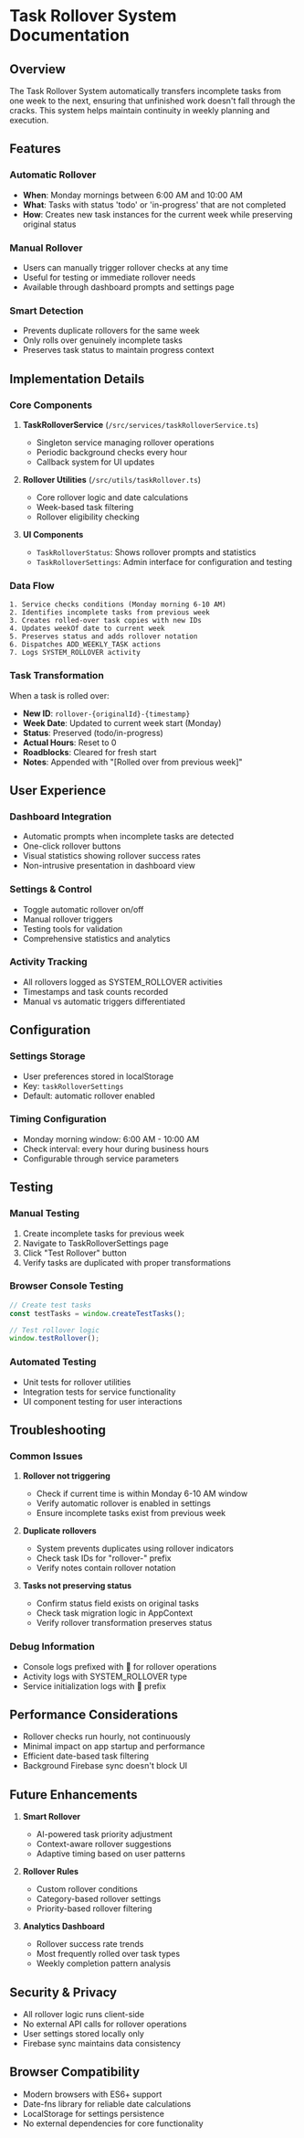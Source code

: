 # Task Rollover System Documentation

## Overview

The Task Rollover System automatically transfers incomplete tasks from one week to the next, ensuring that unfinished work doesn't fall through the cracks. This system helps maintain continuity in weekly planning and execution.

## Features

### Automatic Rollover
- **When**: Monday mornings between 6:00 AM and 10:00 AM
- **What**: Tasks with status 'todo' or 'in-progress' that are not completed
- **How**: Creates new task instances for the current week while preserving original status

### Manual Rollover
- Users can manually trigger rollover checks at any time
- Useful for testing or immediate rollover needs
- Available through dashboard prompts and settings page

### Smart Detection
- Prevents duplicate rollovers for the same week
- Only rolls over genuinely incomplete tasks
- Preserves task status to maintain progress context

## Implementation Details

### Core Components

1. **TaskRolloverService** (`/src/services/taskRolloverService.ts`)
   - Singleton service managing rollover operations
   - Periodic background checks every hour
   - Callback system for UI updates

2. **Rollover Utilities** (`/src/utils/taskRollover.ts`)
   - Core rollover logic and date calculations
   - Week-based task filtering
   - Rollover eligibility checking

3. **UI Components**
   - `TaskRolloverStatus`: Shows rollover prompts and statistics
   - `TaskRolloverSettings`: Admin interface for configuration and testing

### Data Flow

```
1. Service checks conditions (Monday morning 6-10 AM)
2. Identifies incomplete tasks from previous week
3. Creates rolled-over task copies with new IDs
4. Updates weekOf date to current week
5. Preserves status and adds rollover notation
6. Dispatches ADD_WEEKLY_TASK actions
7. Logs SYSTEM_ROLLOVER activity
```

### Task Transformation

When a task is rolled over:
- **New ID**: `rollover-{originalId}-{timestamp}`
- **Week Date**: Updated to current week start (Monday)
- **Status**: Preserved (todo/in-progress)
- **Actual Hours**: Reset to 0
- **Roadblocks**: Cleared for fresh start
- **Notes**: Appended with "[Rolled over from previous week]"

## User Experience

### Dashboard Integration
- Automatic prompts when incomplete tasks are detected
- One-click rollover buttons
- Visual statistics showing rollover success rates
- Non-intrusive presentation in dashboard view

### Settings & Control
- Toggle automatic rollover on/off
- Manual rollover triggers
- Testing tools for validation
- Comprehensive statistics and analytics

### Activity Tracking
- All rollovers logged as SYSTEM_ROLLOVER activities
- Timestamps and task counts recorded
- Manual vs automatic triggers differentiated

## Configuration

### Settings Storage
- User preferences stored in localStorage
- Key: `taskRolloverSettings`
- Default: automatic rollover enabled

### Timing Configuration
- Monday morning window: 6:00 AM - 10:00 AM
- Check interval: every hour during business hours
- Configurable through service parameters

## Testing

### Manual Testing
1. Create incomplete tasks for previous week
2. Navigate to TaskRolloverSettings page
3. Click "Test Rollover" button
4. Verify tasks are duplicated with proper transformations

### Browser Console Testing
```javascript
// Create test tasks
const testTasks = window.createTestTasks();

// Test rollover logic
window.testRollover();
```

### Automated Testing
- Unit tests for rollover utilities
- Integration tests for service functionality
- UI component testing for user interactions

## Troubleshooting

### Common Issues

1. **Rollover not triggering**
   - Check if current time is within Monday 6-10 AM window
   - Verify automatic rollover is enabled in settings
   - Ensure incomplete tasks exist from previous week

2. **Duplicate rollovers**
   - System prevents duplicates using rollover indicators
   - Check task IDs for "rollover-" prefix
   - Verify notes contain rollover notation

3. **Tasks not preserving status**
   - Confirm status field exists on original tasks
   - Check task migration logic in AppContext
   - Verify rollover transformation preserves status

### Debug Information
- Console logs prefixed with 🔄 for rollover operations
- Activity logs with SYSTEM_ROLLOVER type
- Service initialization logs with 🔄 prefix

## Performance Considerations

- Rollover checks run hourly, not continuously
- Minimal impact on app startup and performance
- Efficient date-based task filtering
- Background Firebase sync doesn't block UI

## Future Enhancements

1. **Smart Rollover**
   - AI-powered task priority adjustment
   - Context-aware rollover suggestions
   - Adaptive timing based on user patterns

2. **Rollover Rules**
   - Custom rollover conditions
   - Category-based rollover settings
   - Priority-based rollover filtering

3. **Analytics Dashboard**
   - Rollover success rate trends
   - Most frequently rolled over task types
   - Weekly completion pattern analysis

## Security & Privacy

- All rollover logic runs client-side
- No external API calls for rollover operations
- User settings stored locally only
- Firebase sync maintains data consistency

## Browser Compatibility

- Modern browsers with ES6+ support
- Date-fns library for reliable date calculations
- LocalStorage for settings persistence
- No external dependencies for core functionality
